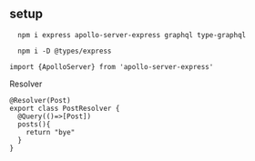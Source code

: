 
## setup 
```
  npm i express apollo-server-express graphql type-graphql

  npm i -D @types/express
```

```
import {ApolloServer} from 'apollo-server-express'
```


Resolver
```
@Resolver(Post)
export class PostResolver {
  @Query(()=>[Post])
  posts(){
    return "bye"
  }
}
```